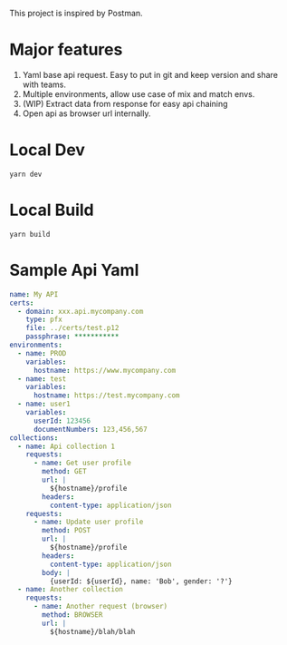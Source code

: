 This project is inspired by Postman.

# Major features

1. Yaml base api request. Easy to put in git and keep version and share with teams.
2. Multiple environments, allow use case of mix and match envs.
3. (WIP) Extract data from response for easy api chaining
4. Open api as browser url internally.

# Local Dev

`yarn dev`

# Local Build

`yarn build`

# Sample Api Yaml

```yaml
name: My API
certs:
  - domain: xxx.api.mycompany.com
    type: pfx
    file: ../certs/test.p12
    passphrase: ***********
environments:
  - name: PROD
    variables:
      hostname: https://www.mycompany.com
  - name: test
    variables:
      hostname: https://test.mycompany.com
  - name: user1
    variables:
      userId: 123456
      documentNumbers: 123,456,567
collections:
  - name: Api collection 1
    requests:
      - name: Get user profile
        method: GET
        url: |
          ${hostname}/profile
        headers:
          content-type: application/json
    requests:
      - name: Update user profile
        method: POST
        url: |
          ${hostname}/profile
        headers:
          content-type: application/json
        body: |
          {userId: ${userId}, name: 'Bob', gender: '?'}
  - name: Another collection
    requests:
      - name: Another request (browser)
        method: BROWSER
        url: |
          ${hostname}/blah/blah
```

